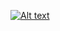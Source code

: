 [![Alt text](https://img.youtube.com/vi/GxxWkN-1FNI/0.jpg)](https://www.youtube.com/watch?v=GxxWkN-1FNI)
